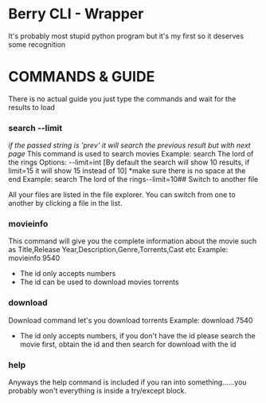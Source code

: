 # Berry CLI - Wrapper

It's probably most stupid python program but it's my first so it deserves some recognition

# COMMANDS & GUIDE

There is no actual guide you just type the commands and wait for the results to load

### search <string> --limit

_if the passed string is 'prev' it will search the previous result but with next page_
This command is used to search movies
Example: search The lord of the rings
Options:
--limit=int
[By default the search will show 10 results, if limit=15 it will show 15 instead of 10]
\*make sure there is no space at the end
Example: search The lord of the rings--limit=10## Switch to another file

All your files are listed in the file explorer. You can switch from one to another by clicking a file in the list.

### movieinfo <int>

This command will give you the complete information about the movie such as Title,Release Year,Description,Genre,Torrents,Cast etc
Example: movieinfo 9540

- The id only accepts numbers
- The id can be used to download movies torrents

### download <int>

Download command let's you download torrents
Example: download 7540

- The id only accepts numbers, if you don't have the id please search the movie first, obtain the id and then search for download with the id

### help <command>

Anyways the help command is included if you ran into something......you probably won't everything is inside a try/except block.
